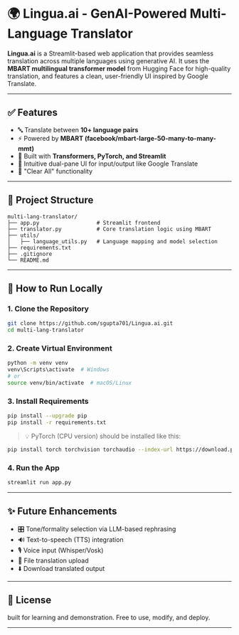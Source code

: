 # 🌍 Lingua.ai - GenAI-Powered Multi-Language Translator

**Lingua.ai** is a Streamlit-based web application that provides seamless translation across multiple languages using generative AI. It uses the **MBART multilingual transformer model** from Hugging Face for high-quality translation, and features a clean, user-friendly UI inspired by Google Translate.

---

## ✅ Features

- 🔤 Translate between **10+ language pairs**
- ⚡ Powered by **MBART (facebook/mbart-large-50-many-to-many-mmt)**
- 🧠 Built with **Transformers, PyTorch, and Streamlit**
- 📝 Intuitive dual-pane UI for input/output like Google Translate
- 🧹 "Clear All" functionality

---

## 📁 Project Structure

```
multi-lang-translator/
├── app.py                  # Streamlit frontend
├── translator.py           # Core translation logic using MBART
├── utils/
│   ├── language_utils.py   # Language mapping and model selection
├── requirements.txt       
├── .gitignore
└── README.md             
```

---

## 🚀 How to Run Locally

### 1. Clone the Repository

```bash
git clone https://github.com/sgupta701/Lingua.ai.git
cd multi-lang-translator
```

### 2. Create Virtual Environment

```bash
python -m venv venv
venv\Scripts\activate  # Windows
# or
source venv/bin/activate  # macOS/Linux
```

### 3. Install Requirements

```bash
pip install --upgrade pip
pip install -r requirements.txt
```

> 💡 PyTorch (CPU version) should be installed like this:

```bash
pip install torch torchvision torchaudio --index-url https://download.pytorch.org/whl/cpu
```

### 4. Run the App

```bash
streamlit run app.py
```

---

## ✨ Future Enhancements

- 🎛️ Tone/formality selection via LLM-based rephrasing
- 🔊 Text-to-speech (TTS) integration
- 🎙️ Voice input (Whisper/Vosk)
- 📁 File translation upload
- ⬇️ Download translated output

---

## 📜 License

built for learning and demonstration. Free to use, modify, and deploy.

---
